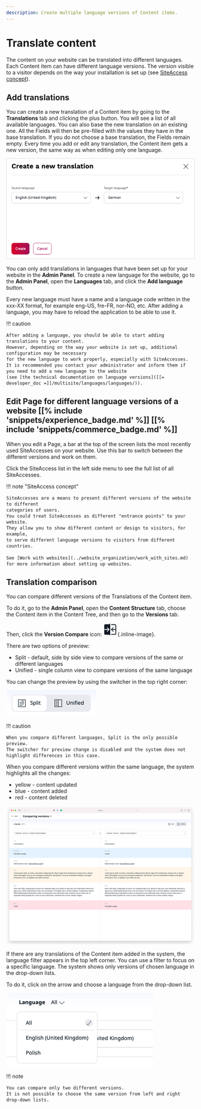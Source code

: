 ```yaml
---
description: Create multiple language versions of Content items.
---
```


# Translate content

The content on your website can be translated into different languages. Each Content item can have different language versions.
The version visible to a visitor depends on the way your installation is set up (see [SiteAccess concept](#edit-page-for-different-language-versions-of-a-website)).

## Add translations

You can create a new translation of a Content item by going to the **Translations** tab and clicking the plus button.
You will see a list of all available languages. You can also base the new translation on an existing one.
All the Fields will then be pre-filled with the values they have in the base translation.
If you do not choose a base translation, the Fields remain empty. Every time you add or edit any translation,
the Content item gets a new version, the same way as when editing only one language.

![Adding a new translation](img/adding_translation.png "Adding a new translation")

You can only add translations in languages that have been set up for your website in the **Admin Panel**.
To create a new language for the website, go to the **Admin Panel**, open the **Languages** tab, and click the **Add language** button.

Every new language must have a name and a language code written in the xxx-XX format, for example eng-US, fre-FR, nor-NO, etc.
After adding a language, you may have to reload the application to be able to use it.

!!! caution

    After adding a language, you should be able to start adding translations to your content.
    However, depending on the way your website is set up, additional configuration may be necessary
    for the new language to work properly, especially with SiteAccesses.
    It is recommended you contact your administrator and inform them if you need to add a new language to the website
    (see [the technical documentation on language versions]([[= developer_doc =]]/multisite/languages/languages/)).

## Edit Page for different language versions of a website [[% include 'snippets/experience_badge.md' %]] [[% include 'snippets/commerce_badge.md' %]]

When you edit a Page, a bar at the top of the screen lists the most recently used SiteAccesses on your website. Use this bar to switch between the different versions and work on them.

Click the SiteAccess list in the left side menu to see the full list of all SiteAccesses.

!!! note "SiteAccess concept"

    SiteAccesses are a means to present different versions of the website to different 
    categories of users.
    You could treat SiteAccesses as different "entrance points" to your website. 
    They allow you to show different content or design to visitors, for example, 
    to serve different language versions to visitors from different countries.
    
    See [Work with websites](../website_organization/work_with_sites.md) for more information about setting up websites.

## Translation comparison

You can compare different versions of the Translations of the Content item.

To do it, go to the **Admin Panel**, open the **Content Structure** tab, choose the Content item in the Content Tree, 
and then go to the **Versions** tab.

Then, click the **Version Compare** icon: ![Version Compare Icon](img/version_compare_icon.png){.inline-image}.

There are two options of preview:

- Split - default, side by side view to compare versions of the same or different languages
- Unified - single column view to compare versions of the same language

You can change the preview by using the switcher in the top right corner:

![Preview switcher](img/preview_switcher.png "Preview switcher")

!!! caution

    When you compare different languages, Split is the only possible preview.
    The switcher for preview change is disabled and the system does not highlight differences in this case.

When you compare different versions within the same language, the system highlights all the changes:

- yellow - content updated
- blue - content added
- red - content deleted

![Comparison preview](img/comparison_preview.png "Comparison preview")

If there are any translations of the Content item added in the system, the language filter appears in the top left corner. 
You can use a filter to focus on a specific language.
The system shows only versions of chosen language in the drop-down lists.

To do it, click on the arrow and choose a language from the drop-down list.

![Language filter](img/language_filter.png "Language filter")

!!! note

    You can compare only two different versions.
    It is not possible to choose the same version from left and right drop-down lists.